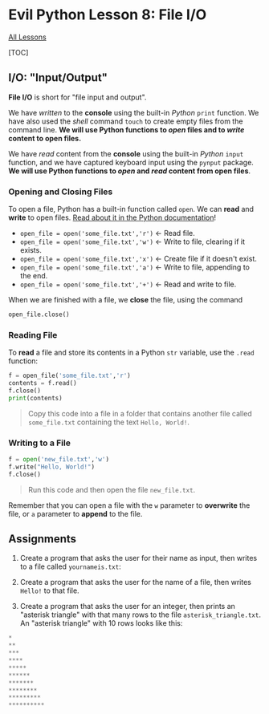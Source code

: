 # Evil Python Lesson 8: File I/O

[All Lessons](https://zsiegel92.github.io/evilpython/)

[TOC]

## I/O: "Input/Output"

**File I/O** is short for "file input and output".

We have *written* to the **console** using the built-in *Python* `print` function. We have also used the *shell* command `touch` to create empty files from the command line. **We will use Python functions to *open* files and to *write* content to open files.**

We have *read* content from the **console** using the built-in *Python* `input` function, and we have captured keyboard input using the `pynput` package. **We will use Python functions to *open* and *read* content from open files**.

### Opening and Closing Files

To open a file, Python has a built-in function called `open`. We can **read** and **write** to open files. [Read about it in the Python documentation](https://docs.python.org/3/library/functions.html#open)!

* `open_file = open('some_file.txt','r')` ← Read file.
* `open_file = open('some_file.txt','w')` ← Write to file, clearing if it exists.
* `open_file = open('some_file.txt','x')` ← Create file if it doesn't exist.
* `open_file = open('some_file.txt','a')` ← Write to file, appending to the end.
* `open_file = open('some_file.txt','+')` ← Read and write to file.

When we are finished with a file, we **close** the file, using the command

```python
open_file.close()
```

### Reading File

To **read** a file and store its contents in a Python `str` variable, use the `.read` function:

```python
f = open_file('some_file.txt','r')
contents = f.read()
f.close()
print(contents)
```
> Copy this code into a file in a folder that contains another file called `some_file.txt` containing the text `Hello, World!`.

### Writing to a File

```python
f = open('new_file.txt','w')
f.write("Hello, World!")
f.close()
```
> Run this code and then open the file `new_file.txt`.

Remember that you can open a file with the `w` parameter to **overwrite** the file, or `a` parameter to **append** to the file.

## Assignments

1. Create a program that asks the user for their name as input, then writes to a file called `yournameis.txt`:

2. Create a program that asks the user for the name of a file, then writes `Hello!` to that file.

3. Create a program that asks the user for an integer, then prints an "asterisk triangle" with that many rows to the file `asterisk_triangle.txt`. An "asterisk triangle" with 10 rows looks like this:

```python
*
**
***
****
*****
******
*******
********
*********
**********
```



